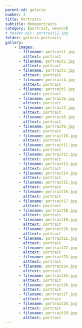 ```yaml
---
parent-id: galerie
number: 3
title: Portraits
subtitle: Modeportraits
category: [portrait, mensch]
# header-pic: portrait12.jpg
folder: galerie-portraits
gallery:
    - images:
      - filename: portrait1.jpg
        alttext: portrait
      - filename: portrait2.jpg
        alttext: portrait
      - filename: portrait3.jpg
        alttext: portrait
      - filename: portrait4.jpg
        alttext: portrait
      - filename: portrait5.jpg
        alttext: portrait
      - filename: portrait6.jpg
        alttext: portrait
      - filename: portrait7.jpg
        alttext: portrait
      - filename: portrait8.jpg
        alttext: portrait
      - filename: portrait9.jpg
        alttext: portrait
      - filename: portrait10.jpg
        alttext: portrait
      - filename: portrait11.jpg
        alttext: portrait
      - filename: portrait12.jpg
        alttext: portrait
      - filename: portrait13.jpg
        alttext: portrait
      - filename: portrait14.jpg
        alttext: portrait
      - filename: portrait15.jpg
        alttext: portrait
      - filename: portrait16.jpg
        alttext: portrait
      - filename: portrait17.jpg
        alttext: portrait
      - filename: portrait18.jpg
        alttext: portrait
      - filename: portrait19.jpg
        alttext: portrait
      - filename: portrait20.jpg
        alttext: portrait
      - filename: portrait21.jpg
        alttext: portrait
      - filename: portrait22.jpg
        alttext: portrait
      - filename: portrait23.jpg
        alttext: portrait
      - filename: portrait24.jpg
        alttext: portrait      
      - filename: portrait25.jpg
        alttext: portrait
      - filename: portrait26.jpg
        alttext: portrait      
      - filename: portrait27.jpg
        alttext: portrait
      - filename: portrait28.jpg
        alttext: portrait
      - filename: portrait29.jpg
        alttext: portrait
---
```

<!-- beschreibender Text hier -->
